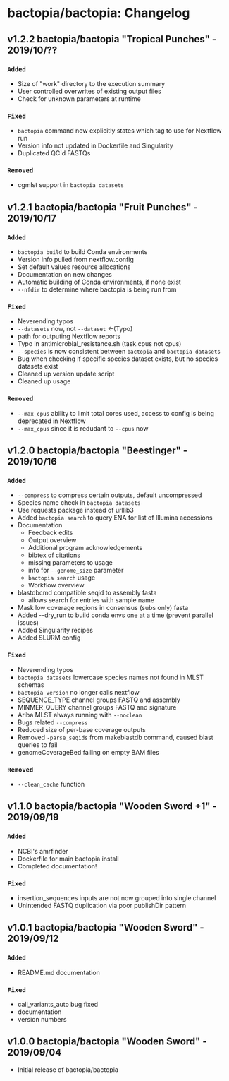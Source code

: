 # bactopia/bactopia: Changelog

## v1.2.2 bactopia/bactopia "Tropical Punches" - 2019/10/??

### `Added`
- Size of "work" directory to the execution summary
- User controlled overwrites of existing output files
- Check for unknown parameters at runtime

### `Fixed`
- `bactopia` command now explicitly states which tag to use for Nextflow run
- Version info not updated in Dockerfile and Singularity
- Duplicated QC'd FASTQs

### `Removed`
- cgmlst support in `bactopia datasets`


## v1.2.1 bactopia/bactopia "Fruit Punches" - 2019/10/17

### `Added`
- `bactopia build` to build Conda environments
- Version info pulled from nextflow.config
- Set default values resource allocations
- Documentation on new changes
- Automatic building of Conda environments, if none exist
- `--nfdir` to determine where bactopia is being run from

### `Fixed`
- Neverending typos
- `--datasets` now, not `--dataset` <-(Typo)
- path for outputing Nextflow reports
- Typo in antimicrobial_resistance.sh (task.cpus not cpus)
- `--species` is now consistent between `bactopia` and `bactopia datasets`
- Bug when checking if specific species dataset exists, but no species datasets exist
- Cleaned up version update script
- Cleaned up usage

### `Removed`
- `--max_cpus` ability to limit total cores used, access to config is being deprecated in Nextflow
- `--max_cpus` since it is redudant to `--cpus` now

## v1.2.0 bactopia/bactopia "Beestinger" - 2019/10/16

### `Added`
- `--compress` to compress certain outputs, default uncompressed
- Species name check in `bactopia datasets`
- Use requests package instead of urllib3
- Added `bactopia search` to query ENA for list of Illumina accessions
- Documentation 
    - Feedback edits
    - Output overview
    - Additional program acknowledgements
    - bibtex of citations
    - missing parameters to usage
    - info for `--genome_size` parameter
    - `bactopia search` usage
    - Workflow overview
- blastdbcmd compatible seqid to assembly fasta
    - allows search for entries with sample name
- Mask low coverage regions in consensus (subs only) fasta
- Added --dry_run to build conda envs one at a time (prevent parallel issues)
- Added Singularity recipes
- Added SLURM config

### `Fixed`
- Neverending typos
- `bactopia datasets` lowercase species names not found in MLST schemas
- `bactopia version` no longer calls nextflow
- SEQUENCE_TYPE channel groups FASTQ and assembly
- MINMER_QUERY channel groups FASTQ and signature
- Ariba MLST always running with `--noclean`
- Bugs related `--compress`
- Reduced size of per-base coverage outputs
- Removed `-parse_seqids` from makeblastdb command, caused blast queries to fail
- genomeCoverageBed failing on empty BAM files

### `Removed`
- `--clean_cache` function

## v1.1.0 bactopia/bactopia "Wooden Sword +1" - 2019/09/19

### `Added`
- NCBI's amrfinder
- Dockerfile for main bactopia install
- Completed documentation!

### `Fixed`
- insertion_sequences inputs are not now grouped into single channel
- Unintended FASTQ duplication via poor publishDir pattern

## v1.0.1 bactopia/bactopia "Wooden Sword" - 2019/09/12

### `Added`
- README.md documentation

### `Fixed`
- call_variants_auto bug fixed
- documentation
- version numbers

## v1.0.0 bactopia/bactopia "Wooden Sword" - 2019/09/04
- Initial release of bactopia/bactopia
